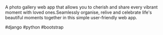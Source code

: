 A photo gallery web app that allows you to cherish and share every vibrant moment with loved ones.Seamlessly organise, relive and celebrate life's beautiful moments together in this simple user-friendly web app.

#django #python #bootstrap